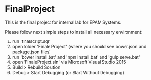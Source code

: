 # FinalProject
This is the final project for internal lab for EPAM Systems.

Please follow next simple steps to install all necessary environment:
 1. run 'finalscript.sql'
 2. open folder 'Finale Project' (where you should see bower.json and package.json files)
 3. run 'bower install.bat' and 'npm install.bat' and 'gulp serve.bat'
 4. open 'FinaleProject.sln' via Microsoft Visual Studio 2015
 5. Build > Rebuild Solution
 6. Debug > Start Debugging (or Start Without Debugging)
